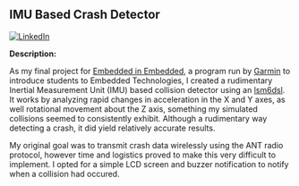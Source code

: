 ## IMU Based Crash Detector
[![LinkedIn](https://img.shields.io/badge/LinkedIn-Post-blue?style=flat&logo=linkedin)](https://www.linkedin.com/feed/update/urn:li:activity:7179530035710554113/)

**Description:**

As my final project for [Embedded in Embedded](https://embeddedinembedded.com/), a program run by [Garmin](https://www.garmin.com/en-CA/) to introduce students to Embedded Technologies, I created a rudimentary Inertial Measurement Unit (IMU) based collision detector using an [lsm6dsl](https://www.st.com/en/mems-and-sensors/lsm6dsl.html). It works by analyzing rapid changes in acceleration in the X and Y axes, as well rotational movement about the Z axis, something my simulated collisions seemed to consistently exhibit. Although a rudimentary way detecting a crash, it did yield relatively accurate results.

My original goal was to transmit crash data wirelessly using the ANT radio protocol, however time and logistics proved to make this very difficult to implement. I opted for a simple LCD screen and buzzer notification to notify when a collision had occured.
